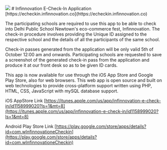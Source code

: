 <img src="https://s12.postimg.org/kmqg47zpp/echeckin_infinnovation_co_i_Phone_6_Plus.png">
# Infinnovation E-Check-In Application
[https://echeckin.infinnovation.co](https://echeckin.infinnovation.co)

The participating schools are required to use this app to be able to check into Delhi Public School Newtown's eco-commerce fest, Infinnovation. The check-in procedure involves providing the Unique ID assigned to the respective school and the details of all the participants of the same school. 

Check-in passes generated from the application will be only valid 5th of October 12:00 am and onwards. Participating schools are requested to save a screenshot of the generated check-in pass from the application and produce it at our front desk so as to be given ID cards.

This app is now available for use through the iOS App Store and Google Play Store, also for web browsers. This web app is open source and built on web technologies to provide cross-platform support written using PHP, HTML, CSS, JavaScript with mySQL database support.

iOS AppStore Link 
[https://itunes.apple.com/us/app/infinnovation-e-check-in/id1158999020?ls=1&mt=8](https://itunes.apple.com/us/app/infinnovation-e-check-in/id1158999020?ls=1&mt=8)

Android Play Store Link
[https://play.google.com/store/apps/details?id=com.wInfinnovationeCheckin](https://play.google.com/store/apps/details?id=com.wInfinnovationeCheckin)
